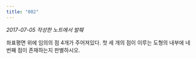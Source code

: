 ```yaml
---
title: "002"
---
```


*2017-07-05 작성한 노트에서 발췌*

좌표평면 위에 임의의 점 4개가 주어져있다. 첫 세 개의 점이 이루는 도형의 내부에 네 번째 점이 존재하는지 판별하시오.